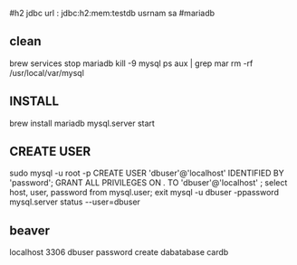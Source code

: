 #h2
jdbc url : jdbc:h2:mem:testdb
usrnam sa
#mariadb

## clean ##
brew services stop mariadb
kill -9  mysql
ps aux | grep mar
rm -rf  /usr/local/var/mysql


## INSTALL ##
brew install mariadb
mysql.server start

## CREATE USER ##
sudo mysql -u root -p
CREATE USER 'dbuser'@'localhost' IDENTIFIED BY 'password';
GRANT ALL PRIVILEGES ON *.* TO 'dbuser'@'localhost' ;
select host, user, password from mysql.user;
exit
mysql -u dbuser -ppassword
mysql.server status --user=dbuser

## beaver ##
localhost 3306
dbuser
password
create dabatabase cardb 


